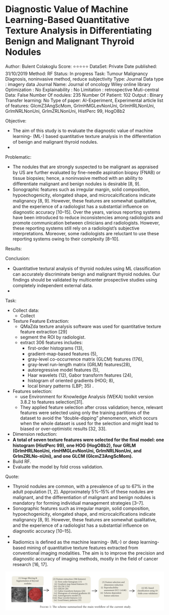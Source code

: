 # Diagnostic Value of Machine Learning-Based Quantitative Texture Analysis in Differentiating Benign and Malignant Thyroid Nodules

Author: Bulent Colakoglu
Score: ⭐️⭐️⭐️⭐️⭐️
DataSet: Private
Date published: 31/10/2019
Method: RF
Status: In progress
Task: Tumour Malignancy Diagnosis, noninvasive method, reduce subjectivity
Type: Journal
Data type : imagery data
Journal Name: Journal of oncology Wiley online library
Optimization : No
Explainability : No
Limitation : retrospective
Muti-central Data: False
Number Of nodules: 235
Number Of Patient: 102
Output : Binary
Transfer learning: No
Type of paper: AI-Experiment, Experimental article
list of features: GlcmZ3AngScMom, GrlmHMGLevNonUni, GrlmHRLNonUni, GrlmNRLNonUni, GrlmZRLNonUni, HistPerc 99, HogO8b2

Objective:

- The aim of this study is to evaluate the diagnostic value of machine learning- (ML-) based quantitative texture analysis in the diﬀerentiation of benign and malignant thyroid nodules.
- 

Problematic:

- The nodules that are strongly suspected to be malignant as appraised by US are further evaluated by ﬁne-needle aspiration biopsy (FNAB) or tissue biopsies; hence, a noninvasive method with an ability to diﬀerentiate malignant and benign nodules is desirable [8, 9].
- Sonographic features such as irregular margin, solid composition, hypoechogenicity, elongated
shape, and microcalciﬁcations indicate malignancy [8, 9]. However, these features are somewhat qualitative, and the experience of a radiologist has a substantial inﬂuence on diagnostic accuracy [10–15].  Over the years, various reporting systems have been introduced to reduce inconsistencies among radiologists and promote communication between clinicians and radiologists. However, these reporting systems still rely on a radiologist’s subjective interpretations. Moreover, some radiologists are reluctant to use these reporting systems owing to their complexity [8–10].

Results:

Conclusion:

- Quantitative textural analysis of thyroid nodules using ML classiﬁcation can accurately discriminate benign and malignant thyroid nodules. Our ﬁndings should be validated by
multicenter prospective studies using completely independent external data.
- 

Task:

- Collect data:
    - Collect
- Texture Feature Extraction:
    - QMaZda texture analysis software was used for quantitative texture feature extraction [29]
    - segment the ROI by radiologist.
    - extract 306 features includes:
        - ﬁrst-order histograms (13),
        - gradient-map-based features (5),
        - gray-level co-occurrence matrix (GLCM) features (176),
        - gray-level run-length matrix (GRLM) features(28),
        - autoregressive model features (5),
        - Haar wavelets (12), Gabor transform features (24),
        - histogram of oriented gradients (HOG; 8),
        - local binary patterns (LBP; 35) .
- Features selection:
    - use Environment for Knowledge Analysis (WEKA) toolkit version 3.8.2 to features selection[31].
    - They applied feature selection after cross validation; hence, relevant features were selected using only the training partitions of the dataset to avoid the “double-dipping” phenomenon, which occurs when the whole dataset is used for the selection and might lead to biased or over-optimistic results [32, 33].
- Dimension reduction:
- **A total of seven texture features were selected for the ﬁnal model: one histogram (HistPerc 99), one HOG (HogO8b2), four GRLM (GrlmHRLNonUni, rlmHMGLevNonUni, GrlmNRLNonUni, and GrlmZRLNo-nUni), and one GLCM (GlcmZ3AngScMom).**
- Build RF.
- Evaluate the model by fold cross validation.

Quote:

- Thyroid nodules are common, with a prevalence of up to 67% in the adult population [1, 2]. Approximately 5%–15% of these nodules are malignant, and the diﬀerentiation of malignant and benign nodules is mandatory for forming individual management strategies [3–7].
- Sonographic features such as irregular margin, solid composition, hypoechogenicity, elongated shape, and microcalciﬁcations indicate malignancy [8, 9].  However, these features are somewhat qualitative, and the experience of a radiologist has a substantial inﬂuence on diagnostic accuracy [10–15].
- 
- Radiomics is deﬁned as the machine learning- (ML-) or deep learning-based mining of quantitative texture features extracted from conventional imaging modalities. The aim is to improve the precision and diagnostic accuracy of imaging methods, mostly in the ﬁeld of cancer research [16, 17].

![Untitled](Diagnostic%20Value%20of%20Machine%20Learning-Based%20Quantit%20b3918317c1fc4e1b8ffb935925cf3026/Untitled.png)